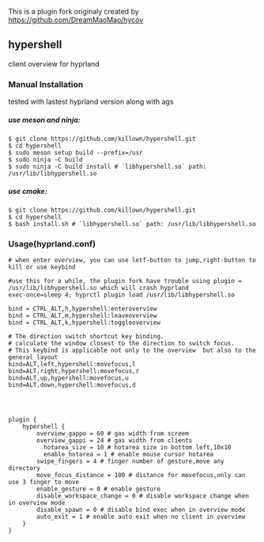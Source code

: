 

This is a plugin fork originaly created by https://github.com/DreamMaoMao/hycov

## hypershell
client overview for hyprland


### Manual Installation
tested with lastest hyprland version along with ags

##### use meson and ninja:

```console
$ git clone https://github.com/killown/hypershell.git
$ cd hypershell
$ sudo meson setup build --prefix=/usr
$ sudo ninja -C build
$ sudo ninja -C build install # `libhypershell.so` path: /usr/lib/libhypershell.so
```

##### use cmake:

```console
$ git clone https://github.com/killown/hypershell.git
$ cd hypershell
$ bash install.sh # `libhypershell.so` path: /usr/lib/libhypershell.so
```

### Usage(hyprland.conf)

```
# when enter overview, you can use letf-button to jump,right-button to kill or use keybind

#use this for a while, the plugin fork have trouble using plugin = /usr/lib/libhypershell.so which will crash hyprland
exec-once=sleep 4; hyprctl plugin load /usr/lib/libhypershell.so

bind = CTRL_ALT,h,hypershell:enteroverview
bind = CTRL_ALT,m,hypershell:leaveoverview
bind = CTRL_ALT,k,hypershell:toggleoverview

# The direction switch shortcut key binding.
# calculate the window closest to the direction to switch focus.
# This keybind is applicable not only to the overview  but also to the general layout
bind=ALT,left,hypershell:movefocus,l
bind=ALT,right,hypershell:movefocus,r
bind=ALT,up,hypershell:movefocus,u
bind=ALT,down,hypershell:movefocus,d




plugin {
    hypershell {
        overview_gappo = 60 # gas width from screem 
        overview_gappi = 24 # gas width from clients
	      hotarea_size = 10 # hotarea size in bottom left,10x10
	      enable_hotarea = 1 # enable mouse cursor hotarea     
        swipe_fingers = 4 # finger number of gesture,move any directory
        move_focus_distance = 100 # distance for movefocus,only can use 3 finger to move 
        enable_gesture = 0 # enable gesture
        disable_workspace_change = 0 # disable workspace change when in overview mode
        disable_spawn = 0 # disable bind exec when in overview mode
        auto_exit = 1 # enable auto exit when no client in overview
    }
}

```

